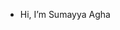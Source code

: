 -  Hi, I’m Sumayya Agha

  

<!---
SumayyaAgha/SumayyaAgha is a ✨ special ✨ repository because its `README.md` (this file) appears on your GitHub profile.
You can click the Preview link to take a look at your changes.
--->

